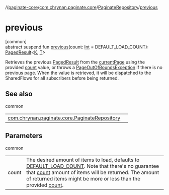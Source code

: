 //[paginate-core](../../../index.md)/[com.chrynan.paginate.core](../index.md)/[PaginateRepository](index.md)/[previous](previous.md)

# previous

[common]\
abstract suspend fun [previous](previous.md)(count: [Int](https://kotlinlang.org/api/latest/jvm/stdlib/kotlin/-int/index.html) = DEFAULT_LOAD_COUNT): [PagedResult](../-paged-result/index.md)&lt;[K](index.md), [T](index.md)&gt;

Retrieves the previous [PagedResult](../-paged-result/index.md) from the [currentPage](current-page.md) using the provided [count](previous.md) value, or throws a [PageOutOfBoundsException](../-page-out-of-bounds-exception/index.md) if there is no previous page. When the value is retrieved, it will be dispatched to the SharedFlows for all subscribers before being returned.

## See also

common

| | |
|---|---|
| [com.chrynan.paginate.core.PaginateRepository](next.md) |  |

## Parameters

common

| | |
|---|---|
| count | The desired amount of items to load, defaults to [DEFAULT_LOAD_COUNT](-companion/-d-e-f-a-u-l-t_-l-o-a-d_-c-o-u-n-t.md). Note that there's no guarantee that [count](previous.md) amount of items will be returned. The amount of returned items might be more or less than the provided [count](previous.md). |
